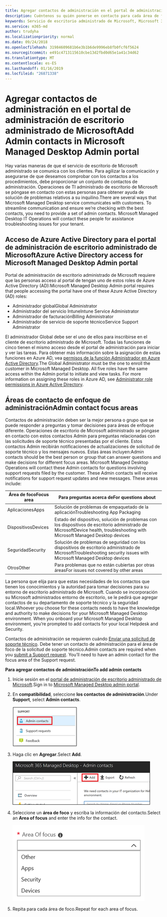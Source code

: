 ```yaml
---
title: Agregar contactos de administración en el portal de administración de escritorio administrado de Microsoft
description: Cuéntenos su quién ponerse en contacto para cada área de foco.
keywords: Servicio de escritorio administrado de Microsoft, Microsoft 365, documentación
ms.service: m365-md
author: trudyha
ms.localizationpriority: normal
ms.date: 09/24/2018
ms.openlocfilehash: 31984609681b6e3b1b6de9996eb8fb0fcf6f5624
ms.sourcegitcommit: e491c4713115610cbe13d2fbd0d65e1a41c34d62
ms.translationtype: MT
ms.contentlocale: es-ES
ms.lasthandoff: 01/16/2019
ms.locfileid: "26871338"
---
```

# <a name="add-admin-contacts-in-microsoft-managed-desktop-admin-portal"></a><span data-ttu-id="14bf2-104">Agregar contactos de administración en el portal de administración de escritorio administrado de Microsoft</span><span class="sxs-lookup"><span data-stu-id="14bf2-104">Add Admin contacts in Microsoft Managed Desktop Admin portal</span></span>

<span data-ttu-id="14bf2-p101">Hay varias maneras de que el servicio de escritorio de Microsoft administrado se comunica con los clientes. Para agilizar la comunicación y asegurarse de que deseamos comprobar con los contactos a los procedimientos, debe proporcionar un conjunto de contactos de administración. Operaciones de TI administrado de escritorio de Microsoft se póngase en contacto con estas personas para obtener ayuda de solución de problemas relativos a su inquilino.</span><span class="sxs-lookup"><span data-stu-id="14bf2-p101">There are several ways that Microsoft Managed Desktop service communicates with customers. To streamline communication and ensure we’re checking with the best contacts, you need to provide a set of admin contacts. Microsoft Managed Desktop IT Operations will contact these people for assistance troubleshooting issues for your tenant.</span></span> 

## <a name="azure-active-directory-access-for-microsoft-managed-desktop-admin-portal"></a><span data-ttu-id="14bf2-108">Acceso de Azure Active Directory para el portal de administración de escritorio administrado de Microsoft</span><span class="sxs-lookup"><span data-stu-id="14bf2-108">Azure Active Directory access for Microsoft Managed Desktop Admin portal</span></span>

<span data-ttu-id="14bf2-109">Portal de administración de escritorio administrado de Microsoft requiere que las personas acceso al portal de tengan uno de estos roles de Azure Active Directory (AD):</span><span class="sxs-lookup"><span data-stu-id="14bf2-109">Microsoft Managed Desktop Admin portal requires that people accessing the portal have one of these Azure Active Directory (AD) roles:</span></span>
- <span data-ttu-id="14bf2-110">Administrador global</span><span class="sxs-lookup"><span data-stu-id="14bf2-110">Global Administrator</span></span>
- <span data-ttu-id="14bf2-111">Administrador del servicio Intune</span><span class="sxs-lookup"><span data-stu-id="14bf2-111">Intune Service Administrator</span></span>
- <span data-ttu-id="14bf2-112">Administrador de facturación</span><span class="sxs-lookup"><span data-stu-id="14bf2-112">Billing Administrator</span></span>
- <span data-ttu-id="14bf2-113">Administrador de servicio de soporte técnico</span><span class="sxs-lookup"><span data-stu-id="14bf2-113">Service Support Administrator</span></span>

<span data-ttu-id="14bf2-p102">El administrador Global debe ser el uno de ellos para inscribirse en el cliente de escritorio administrado de Microsoft.  Todas las funciones de cinco tienen el mismo acceso desde el portal de administración para iniciar y ver las tareas.  Para obtener más información sobre la asignación de estas funciones en Azure AD, vea [permisos de la función Administrador en Azure Active Directory](https://docs.microsoft.com/azure/active-directory/users-groups-roles/directory-assign-admin-roles).</span><span class="sxs-lookup"><span data-stu-id="14bf2-p102">The Global Administrator must be the one to enroll the customer in Microsoft Managed Desktop.  All five roles have the same access within the Admin portal to initiate and view tasks.  For more information on assigning these roles in Azure AD, see [Administrator role permissions in Azure Active Directory](https://docs.microsoft.com/azure/active-directory/users-groups-roles/directory-assign-admin-roles).</span></span> 

## <a name="admin-contact-focus-areas"></a><span data-ttu-id="14bf2-117">Áreas de contacto de enfoque de administración</span><span class="sxs-lookup"><span data-stu-id="14bf2-117">Admin contact focus areas</span></span>

<span data-ttu-id="14bf2-p103">Contactos de administración deben ser la mejor persona o grupo que se puede responder a preguntas y tomar decisiones para áreas de enfoque diferente.  Operaciones de escritorio de Microsoft administrado se póngase en contacto con estos contactos Admin para preguntas relacionadas con las solicitudes de soporte técnico presentadas por el cliente.  Estos contactos Admin recibirán notificaciones de actualizaciones de solicitud de soporte técnico y los mensajes nuevos.  Estas áreas incluyen:</span><span class="sxs-lookup"><span data-stu-id="14bf2-p103">Admin contacts should be the best person or group that can answer questions and make decisions for different focus areas.  Microsoft Managed Desktop Operations will contact these Admin contacts for questions involving support requests filed by the customer.  These Admin contacts will receive notifications for support request updates and new messages.  These areas include:</span></span>

<span data-ttu-id="14bf2-122">Área de foco</span><span class="sxs-lookup"><span data-stu-id="14bf2-122">Focus area</span></span> | <span data-ttu-id="14bf2-123">Para preguntas acerca de</span><span class="sxs-lookup"><span data-stu-id="14bf2-123">For questions about</span></span>
--- | ---
<span data-ttu-id="14bf2-124">Aplicaciones</span><span class="sxs-lookup"><span data-stu-id="14bf2-124">Apps</span></span> | <span data-ttu-id="14bf2-125">Solución de problemas de empaquetado de la aplicación</span><span class="sxs-lookup"><span data-stu-id="14bf2-125">Troubleshooting App Packaging</span></span>
<span data-ttu-id="14bf2-126">Dispositivos</span><span class="sxs-lookup"><span data-stu-id="14bf2-126">Devices</span></span> | <span data-ttu-id="14bf2-127">Estado del dispositivo, solución de problemas con los dispositivos de escritorio administrado de Microsoft</span><span class="sxs-lookup"><span data-stu-id="14bf2-127">Device health, troubleshooting with Microsoft Managed Desktop devices</span></span>
<span data-ttu-id="14bf2-128">Seguridad</span><span class="sxs-lookup"><span data-stu-id="14bf2-128">Security</span></span> | <span data-ttu-id="14bf2-129">Solución de problemas de seguridad con los dispositivos de escritorio administrado de Microsoft</span><span class="sxs-lookup"><span data-stu-id="14bf2-129">Troubleshooting security issues with Microsoft Managed Desktop devices</span></span>
<span data-ttu-id="14bf2-130">Otros</span><span class="sxs-lookup"><span data-stu-id="14bf2-130">Other</span></span> | <span data-ttu-id="14bf2-131">Para problemas que no están cubiertas por otras áreas</span><span class="sxs-lookup"><span data-stu-id="14bf2-131">For issues not covered by other areas</span></span>

<span data-ttu-id="14bf2-p104">La persona que elija para que estas necesidades de los contactos que tienen los conocimientos y la autoridad para tomar decisiones para su entorno de escritorio administrado de Microsoft. Cuando se incorporación su Microsoft administrados entorno de escritorio, se le pedirá que agregar contactos de su departamento de soporte técnico y la seguridad local.</span><span class="sxs-lookup"><span data-stu-id="14bf2-p104">Whoever you choose for these contacts needs to have the knowledge and authority to make decisions for your Microsoft Managed Desktop environment. When you onboard your Microsoft Managed Desktop environment, you’re prompted to add contacts for your local Helpdesk and Security.</span></span> 

<span data-ttu-id="14bf2-p105">Contactos de administración se requieren cuándo [Enviar una solicitud de soporte técnico](../working-with-managed-desktop/support.md). Debe tener un contacto de administración para el área de foco de la solicitud de soporte técnico.</span><span class="sxs-lookup"><span data-stu-id="14bf2-p105">Admin contacts are required when you [submit a Support request](../working-with-managed-desktop/support.md). You’ll need to have an admin contact for the focus area of the Support request.</span></span> 

<span data-ttu-id="14bf2-136">**Para agregar contactos de administración**</span><span class="sxs-lookup"><span data-stu-id="14bf2-136">**To add admin contacts**</span></span>

1.  <span data-ttu-id="14bf2-137">Inicie sesión en el [portal de administración de escritorio administrado de Microsoft](http://aka.ms/mwaasportal).</span><span class="sxs-lookup"><span data-stu-id="14bf2-137">Sign in to [Microsoft Managed Desktop admin portal](http://aka.ms/mwaasportal).</span></span> 

2.  <span data-ttu-id="14bf2-138">En **compatibilidad**, seleccione **los contactos de administración**.</span><span class="sxs-lookup"><span data-stu-id="14bf2-138">Under **Support**, select **Admin contacts**.</span></span> 

    ![Menú de soporte, los contactos de administración](images/admincontacts.png)

3. <span data-ttu-id="14bf2-140">Haga clic en **Agregar**.</span><span class="sxs-lookup"><span data-stu-id="14bf2-140">Select **Add**.</span></span>

    ![Botón Agregar del portal de administración](images/adminadd.png)

4.  <span data-ttu-id="14bf2-142">Seleccione un **área de foco** y escriba la información del contacto.</span><span class="sxs-lookup"><span data-stu-id="14bf2-142">Select an **Area of focus** and enter the info for the contact.</span></span> 

    ![la lista de las áreas de foco](images/areaoffocus.png)

5. <span data-ttu-id="14bf2-144">Repita para cada área de foco.</span><span class="sxs-lookup"><span data-stu-id="14bf2-144">Repeat for each area of focus.</span></span> 

